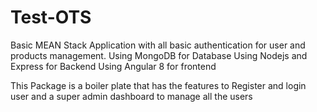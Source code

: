 # Test-OTS
 Basic MEAN Stack Application with all basic authentication for user and products management.
 Using MongoDB for Database
 Using Nodejs and Express for Backend
 Using Angular 8 for frontend
 
 This Package is a boiler plate that has the features to Register and login user and a super admin dashboard to manage all the users
 
